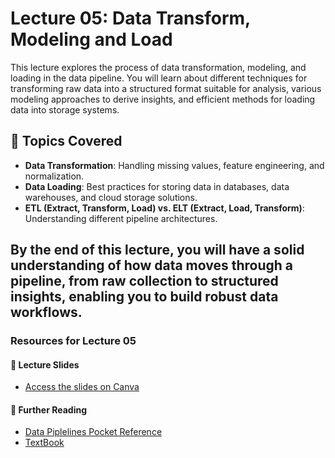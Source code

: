# **Lecture 05: Data Transform, Modeling and Load**

This lecture explores the process of data transformation, modeling, and loading in the data pipeline. You will learn about different techniques for transforming raw data into a structured format suitable for analysis, various modeling approaches to derive insights, and efficient methods for loading data into storage systems.

## 🎯 **Topics Covered**  
- **Data Transformation**: Handling missing values, feature engineering, and normalization.  
- **Data Loading**: Best practices for storing data in databases, data warehouses, and cloud storage solutions.  
- **ETL (Extract, Transform, Load) vs. ELT (Extract, Load, Transform)**: Understanding different pipeline architectures.  

By the end of this lecture, you will have a solid understanding of how data moves through a pipeline, from raw collection to structured insights, enabling you to build robust data workflows.
---


### **Resources for Lecture 05**

#### 📑 **Lecture Slides**
- [Access the slides on Canva](https://www.canva.com/design/DAGiG623q9g/ma31lpJiiKJvcnJW2vE4uA/view?utm_content=DAGiG623q9g&utm_campaign=designshare&utm_medium=link2&utm_source=uniquelinks&utlId=h090ed2e976)

#### 📂 **Further Reading**
- [Data Piplelines Pocket Reference](https://www.amazon.com/Data-Pipelines-Pocket-Reference-Processing/dp/1492087831)
- [TextBook](https://www.amazon.com/Fundamentals-Data-Engineering-Robust-Systems/dp/1098108302)
